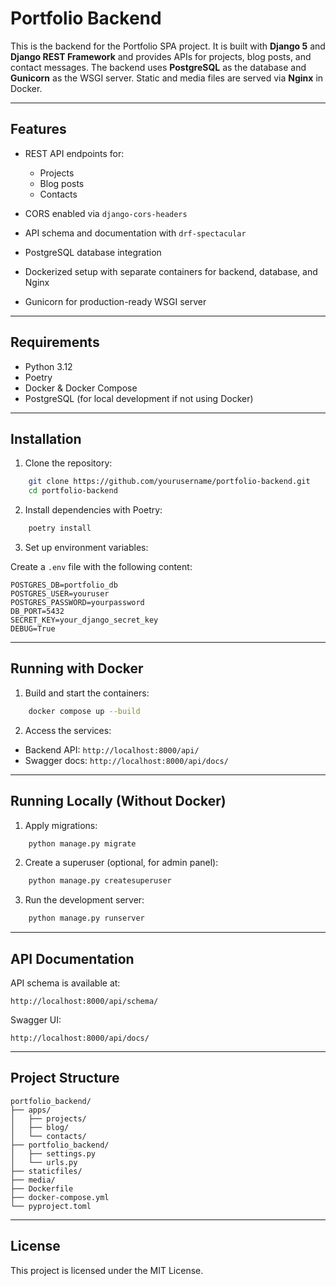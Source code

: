 # Portfolio Backend

This is the backend for the Portfolio SPA project. It is built with **Django 5** and **Django REST Framework** and provides APIs for projects, blog posts, and contact messages. The backend uses **PostgreSQL** as the database and **Gunicorn** as the WSGI server. Static and media files are served via **Nginx** in Docker.

---

## Features

* REST API endpoints for:

  * Projects
  * Blog posts
  * Contacts
* CORS enabled via `django-cors-headers`
* API schema and documentation with `drf-spectacular`
* PostgreSQL database integration
* Dockerized setup with separate containers for backend, database, and Nginx
* Gunicorn for production-ready WSGI server

---

## Requirements

* Python 3.12
* Poetry
* Docker & Docker Compose
* PostgreSQL (for local development if not using Docker)

---

## Installation

1. Clone the repository:

```bash
    git clone https://github.com/yourusername/portfolio-backend.git
    cd portfolio-backend
```

2. Install dependencies with Poetry:

```bash
    poetry install
```

3. Set up environment variables:

Create a `.env` file with the following content:

```env
POSTGRES_DB=portfolio_db
POSTGRES_USER=youruser
POSTGRES_PASSWORD=yourpassword
DB_PORT=5432
SECRET_KEY=your_django_secret_key
DEBUG=True
```

---

## Running with Docker

1. Build and start the containers:

```bash
    docker compose up --build
```

2. Access the services:

* Backend API: `http://localhost:8000/api/`
* Swagger docs: `http://localhost:8000/api/docs/`

---

## Running Locally (Without Docker)

1. Apply migrations:

```bash
    python manage.py migrate
```

2. Create a superuser (optional, for admin panel):

```bash
    python manage.py createsuperuser
```

3. Run the development server:

```bash
    python manage.py runserver
```

---

## API Documentation

API schema is available at:

```
http://localhost:8000/api/schema/
```

Swagger UI:

```
http://localhost:8000/api/docs/
```

---

## Project Structure

```
portfolio_backend/
├── apps/
│   ├── projects/
│   ├── blog/
│   └── contacts/
├── portfolio_backend/
│   ├── settings.py
│   └── urls.py
├── staticfiles/
├── media/
├── Dockerfile
├── docker-compose.yml
└── pyproject.toml
```

---

## License

This project is licensed under the MIT License.
